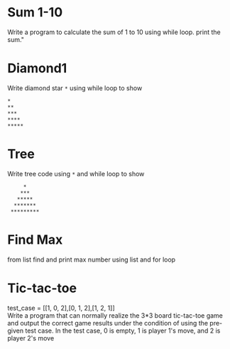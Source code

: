 # Sum 1-10
        
Write a program to calculate the sum of 1 to 10 using while loop. print the sum."

# Diamond1
Write diamond star `*` using while loop to show

```
*
**
***
****
*****
```
    
# Tree
Write tree code using `*` and while loop to show 
```
     *
    ***
   *****
  *******
 *********
 ```  

# Find Max
from list find and print max number using list and for loop


# Tic-tac-toe
test_case = [[1, 0, 2],[0, 1, 2],[1, 2, 1]]  
Write a program that can normally realize the 3*3 board tic-tac-toe game and output the correct game results under the condition of using the pre-given test case.  In the test case, 0 is empty, 1 is player 1's move, and 2 is player 2's move
